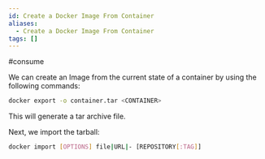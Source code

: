 ```yaml
---
id: Create a Docker Image From Container
aliases:
  - Create a Docker Image From Container
tags: []
---
```


#consume 

We can create an Image from the current state of a container by using the following commands:

```bash
docker export -o container.tar <CONTAINER>
```

This will generate a tar archive file. 

Next, we import the tarball:

```bash
docker import [OPTIONS] file|URL|- [REPOSITORY[:TAG]]
```
